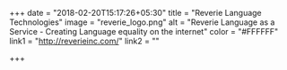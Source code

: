 +++
date = "2018-02-20T15:17:26+05:30"
title = "Reverie Language Technologies"
image = "reverie_logo.png"
alt = "Reverie Language as a Service - Creating Language equality on the internet"
color = "#FFFFFF"
link1 = "http://reverieinc.com/"
link2 = ""

+++
